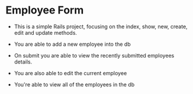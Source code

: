 # Employee Form

* This is a simple Rails project, focusing on the index, show, new, create, edit and update methods.

* You are able to add a new employee into the db

* On submit you are able to view the recently submitted employees details.

* You are also able to edit the current employee

* You're able to view all of the employees in the db